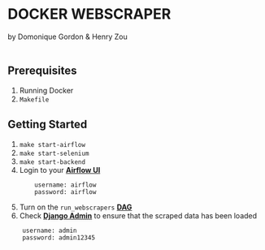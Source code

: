# DOCKER WEBSCRAPER
by Domonique Gordon & Henry Zou
<br>
<br>


## Prerequisites
1. Running Docker
2. `Makefile`


## Getting Started 
1. `make start-airflow`
2. `make start-selenium`
3. `make start-backend`
4. Login to your **[Airflow UI](http://localhost:8080)** 
    ```
        username: airflow
        password: airflow
    ```
5. Turn on the `run_webscrapers` **[DAG](http://localhost:8080/dags/run_webscrapers/grid)**
6. Check **[Django Admin](http://localhost:8000/admin/api/apartments/)** to ensure that the scraped data has been loaded 
```
    username: admin
    password: admin12345
```

